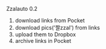 Zzalauto 0.2

1. download links from Pocket
2. download pics('짤zzal') from links
3. upload them to Dropbox
4. archive links in Pocket
